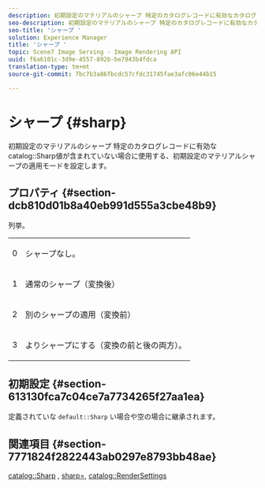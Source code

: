 ```yaml
---
description: 初期設定のマテリアルのシャープ 特定のカタログレコードに有効なカタログのシャープ値が含まれていない場合に使用する初期設定の材料のシャープモードを設定します。
seo-description: 初期設定のマテリアルのシャープ 特定のカタログレコードに有効なカタログのシャープ値が含まれていない場合に使用する初期設定の材料のシャープモードを設定します。
seo-title: 'シャープ '
solution: Experience Manager
title: 'シャープ '
topic: Scene7 Image Serving - Image Rendering API
uuid: f6a6101c-3d9e-4557-892b-be7943b4fdca
translation-type: tm+mt
source-git-commit: 7bc7b3a86fbcdc57cfdc31745fae3afc06e44b15

---
```



# シャープ {#sharp}

初期設定のマテリアルのシャープ 特定のカタログレコードに有効なcatalog::Sharp値が含まれていない場合に使用する、初期設定のマテリアルシャープの適用モードを設定します。

## プロパティ {#section-dcb810d01b8a40eb991d555a3cbe48b9}

列挙。

<table id="simpletable_2D94A380BC2D4FD1A7EDD45E6EAFD1FB"> 
 <tr class="strow"> 
  <td class="stentry"> <p>0 </p></td> 
  <td class="stentry"> <p>シャープなし。 </p></td> 
 </tr> 
 <tr class="strow"> 
  <td class="stentry"> <p>1 </p></td> 
  <td class="stentry"> <p>通常のシャープ（変換後） </p></td> 
 </tr> 
 <tr class="strow"> 
  <td class="stentry"> <p>2 </p></td> 
  <td class="stentry"> <p>別のシャープの適用（変換前） </p></td> 
 </tr> 
 <tr class="strow"> 
  <td class="stentry"> <p>3 </p></td> 
  <td class="stentry"> <p>よりシャープにする（変換の前と後の両方）。 </p> </td> 
 </tr> 
</table>

## 初期設定 {#section-613130fca7c04ce7a7734265f27aa1ea}

定義されていな `default::Sharp` い場合や空の場合に継承されます。

## 関連項目 {#section-7771824f2822443ab0297e8793bb48ae}

[catalog::Sharp](../../../../../ir-api/material-cat/image-rendering-api-ref/c-ir-material-catalog/c-ir-material-data-reference/r-ir-sharp-dataref.md#reference-f79a14bd52474dfd8495115d398a30d0) , [sharp=](../../../../../ir-api/http-protocol/image-rendering-api-ref/c-ir-http-protocol-ref/c-ir-http-protocol-command-reference/r-ir-http-sharp.md#reference-acdd87f6b5de4e3a85e5d3c03022a35a), [catalog::RenderSettings](../../../../../ir-api/material-cat/image-rendering-api-ref/c-ir-material-catalog/c-ir-material-data-reference/r-ir-rendersettings-dataref.md#reference-9ce753ae4096455eadcc12ac064de711)
